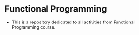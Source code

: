 # Functional Programming

- This is a repository dedicated to all activities from Functional Programming course.
